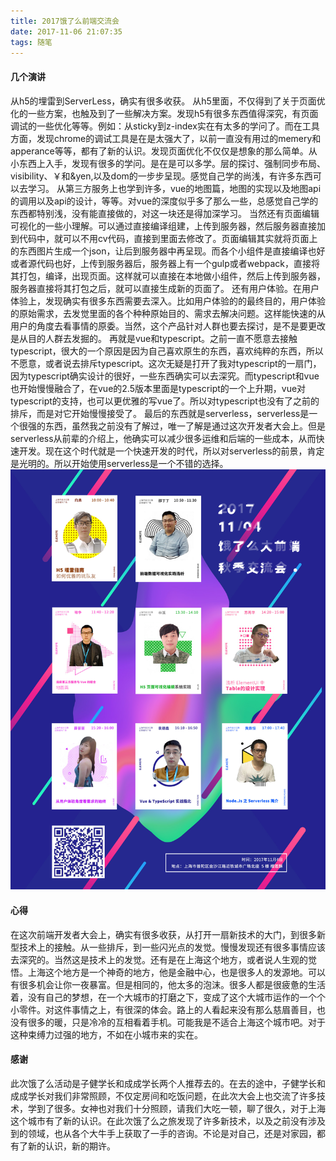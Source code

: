 ```yaml
---
title: 2017饿了么前端交流会
date: 2017-11-06 21:07:35
tags: 随笔
---
```

#### 几个演讲
从h5的埋雷到ServerLess，确实有很多收获。
从h5里面，不仅得到了关于页面优化的一些方案，也触及到了一些解决方案。发现h5有很多东西值得深究，有页面调试的一些优化等等。例如：从sticky到z-index实在有太多的学问了。而在工具方面，发现chrome的调试工具是在是太强大了，以前一直没有用过的memery和apperance等等，都有了新的认识。发现页面优化不仅仅是想象的那么简单。从小东西上入手，发现有很多的学问。是在是可以多学。层的探讨、强制同步布局、visibility、￥和&yen,以及dom的一步步呈现。感觉自己学的尚浅，有许多东西可以去学习。
从第三方服务上也学到许多，vue的地图篇，地图的实现以及地图api的调用以及api的设计，等等。对vue的深度似乎多了那么一些，总感觉自己学的东西都特别浅，没有能直接做的，对这一块还是得加深学习。
当然还有页面编辑可视化的一些小理解。可以通过直接编译组建，上传到服务器，然后服务器直接加到代码中，就可以不用cv代码，直接到里面去修改了。页面编辑其实就将页面上的东西图片生成一个json，让后到服务器中再呈现。而各个小组件是直接编译也好或者源代码也好，上传到服务器后，服务器上有一个gulp或者webpack，直接将其打包，编译，出现页面。这样就可以直接在本地做小组件，然后上传到服务器，服务器直接将其打包之后，就可以直接生成新的页面了。
还有用户体验。在用户体验上，发现确实有很多东西需要去深入。比如用户体验的的最终目的，用户体验的原始需求，去发觉里面的各个种种原始目的、需求去解决问题。这样能快速的从用户的角度去看事情的原委。当然，这个产品针对人群也要去探讨，是不是要更改是从目的人群去发掘的。
再就是vue和typescript。之前一直不愿意去接触typescript，很大的一个原因是因为自己喜欢原生的东西，喜欢纯粹的东西，所以不愿意，或者说去排斥typescript。这次无疑是打开了我对typescript的一扇门，因为typescript确实设计的很好，一些东西确实可以去深究。而typescript和vue也开始慢慢融合了，在vue的2.5版本里面是typescript的一个上升期，vue对typescript的支持，也可以更优雅的写vue了。所以对typescript也没有了之前的排斥，而是对它开始慢慢接受了。
最后的东西就是serverless，serverless是一个很强的东西，虽然我之前没有了解过，唯一了解是通过这次开发者大会上。但是serverless从前辈的介绍上，他确实可以减少很多运维和后端的一些成本，从而快速开发。现在这个时代就是一个快速开发的时代，所以对serverless的前景，肯定是光明的。所以开始使用serverless是一个不错的选择。
![ele-taking](img/eleTalking.jpg)
#### 心得
在这次前端开发者大会上，确实有很多收获，从打开一扇新技术的大门，到很多新型技术上的接触。从一些排斥，到一些闪光点的发觉。慢慢发现还有很多事情应该去深究的。当然这是技术上的发觉。还有是在上海这个地方，或者说人生观的觉悟。上海这个地方是一个神奇的地方，他是金融中心，也是很多人的发源地。可以有很多机会让你一夜暴富。但是相同的，他太多的泡沫。很多人都是很疲惫的生活着，没有自己的梦想，在一个大城市的打磨之下，变成了这个大城市运作的一个个小零件。对这件事情之上，有很深的体会。路上的人看起来没有那么慈眉善目，也没有很多的暖，只是冷冷的互相看着手机。可能我是不适合上海这个城市吧。对于这种束缚力过强的地方，不如在小城市来的实在。

#### 感谢
此次饿了么活动是子健学长和成成学长两个人推荐去的。在去的途中，子健学长和成成学长对我们非常照顾，不仅定房间和吃饭问题，在此次大会上也交流了许多技术，学到了很多。女神也对我们十分照顾，请我们大吃一顿，聊了很久，对于上海这个城市有了新的认识。在此次饿了么之旅发现了许多新技术，以及之前没有涉及到的领域，也从各个大牛手上获取了一手的咨询。不论是对自己，还是对家园，都有了新的认识，新的期许。